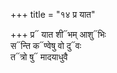 +++
title = "१४ प्र यात"

+++
प्र᳓ यात शी᳓भम् आशु᳓भिः  
स᳓न्ति क᳓ण्वेषु वो दु᳓वः  
त᳓त्रो षु᳓ मादयाधुवै